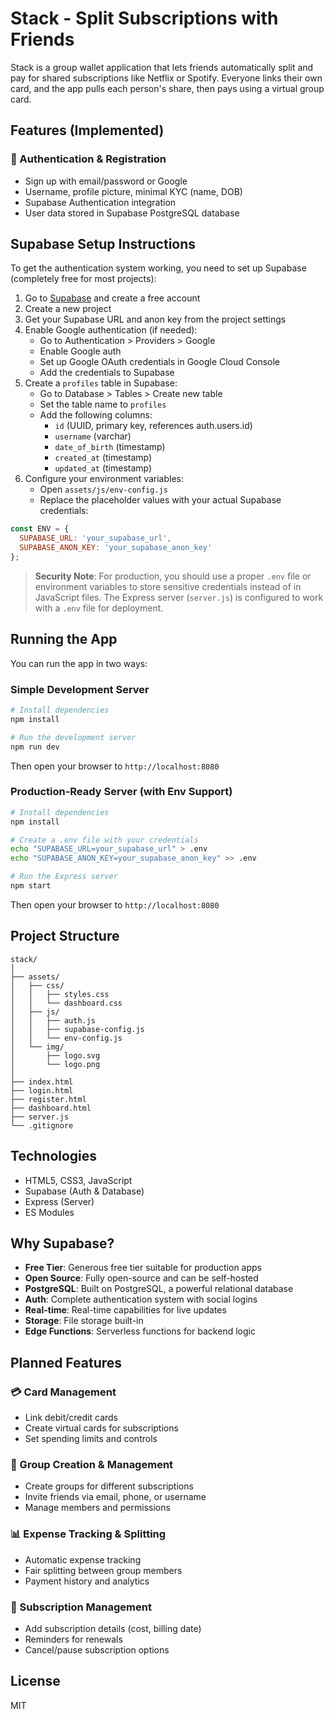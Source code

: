 # Stack - Split Subscriptions with Friends

Stack is a group wallet application that lets friends automatically split and pay for shared subscriptions like Netflix or Spotify. Everyone links their own card, and the app pulls each person's share, then pays using a virtual group card.

## Features (Implemented)

### 🧱 Authentication & Registration
- Sign up with email/password or Google
- Username, profile picture, minimal KYC (name, DOB)
- Supabase Authentication integration
- User data stored in Supabase PostgreSQL database

## Supabase Setup Instructions

To get the authentication system working, you need to set up Supabase (completely free for most projects):

1. Go to [Supabase](https://supabase.com/) and create a free account
2. Create a new project
3. Get your Supabase URL and anon key from the project settings
4. Enable Google authentication (if needed):
   - Go to Authentication > Providers > Google
   - Enable Google auth
   - Set up Google OAuth credentials in Google Cloud Console
   - Add the credentials to Supabase
5. Create a `profiles` table in Supabase:
   - Go to Database > Tables > Create new table
   - Set the table name to `profiles`
   - Add the following columns:
     - `id` (UUID, primary key, references auth.users.id)
     - `username` (varchar)
     - `date_of_birth` (timestamp)
     - `created_at` (timestamp)
     - `updated_at` (timestamp)
6. Configure your environment variables:
   - Open `assets/js/env-config.js`
   - Replace the placeholder values with your actual Supabase credentials:

```javascript
const ENV = {
  SUPABASE_URL: 'your_supabase_url',
  SUPABASE_ANON_KEY: 'your_supabase_anon_key'
};
```

> **Security Note**: For production, you should use a proper `.env` file or environment variables to store sensitive credentials instead of in JavaScript files. The Express server (`server.js`) is configured to work with a `.env` file for deployment.

## Running the App

You can run the app in two ways:

### Simple Development Server

```bash
# Install dependencies
npm install

# Run the development server
npm run dev
```

Then open your browser to `http://localhost:8080`

### Production-Ready Server (with Env Support)

```bash
# Install dependencies
npm install

# Create a .env file with your credentials
echo "SUPABASE_URL=your_supabase_url" > .env
echo "SUPABASE_ANON_KEY=your_supabase_anon_key" >> .env

# Run the Express server
npm start
```

Then open your browser to `http://localhost:8080`

## Project Structure

```
stack/
│
├── assets/
│   ├── css/
│   │   ├── styles.css
│   │   └── dashboard.css
│   ├── js/
│   │   ├── auth.js
│   │   ├── supabase-config.js
│   │   └── env-config.js
│   └── img/
│       ├── logo.svg
│       └── logo.png
│
├── index.html
├── login.html
├── register.html
├── dashboard.html
├── server.js
└── .gitignore
```

## Technologies

- HTML5, CSS3, JavaScript
- Supabase (Auth & Database)
- Express (Server)
- ES Modules

## Why Supabase?

- **Free Tier**: Generous free tier suitable for production apps
- **Open Source**: Fully open-source and can be self-hosted
- **PostgreSQL**: Built on PostgreSQL, a powerful relational database
- **Auth**: Complete authentication system with social logins
- **Real-time**: Real-time capabilities for live updates
- **Storage**: File storage built-in
- **Edge Functions**: Serverless functions for backend logic

## Planned Features

### 💳 Card Management
- Link debit/credit cards
- Create virtual cards for subscriptions
- Set spending limits and controls

### 👥 Group Creation & Management
- Create groups for different subscriptions
- Invite friends via email, phone, or username
- Manage members and permissions

### 📊 Expense Tracking & Splitting
- Automatic expense tracking
- Fair splitting between group members
- Payment history and analytics

### 🔄 Subscription Management
- Add subscription details (cost, billing date)
- Reminders for renewals
- Cancel/pause subscription options

## License

MIT 